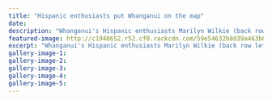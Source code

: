 ```yaml
---
title: "Hispanic enthusiasts put Whanganui on the map"
date: 
description: "Whanganui's Hispanic enthusiasts Marilyn Wilkie (back row left), Antonio Salas, Beverley Stuart, Andrea Gardner (front left) and Queralt Scott..."
featured-image: http://c1940652.r52.cf0.rackcdn.com/59e54632b8d39a463b000366/Hispanic-photo.jpg
excerpt: "Whanganui's Hispanic enthusiasts Marilyn Wilkie (back row left), Antonio Salas, Beverley Stuart, Andrea Gardner (front left) and Queralt Scott."
gallery-image-1: 
gallery-image-2: 
gallery-image-3: 
gallery-image-4: 
gallery-image-5: 
---
```

